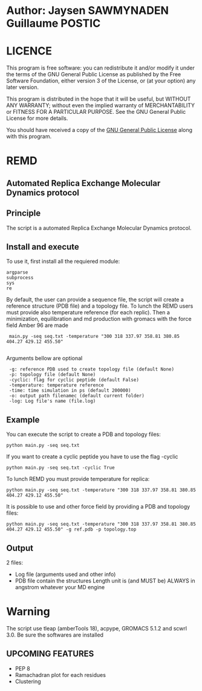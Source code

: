 # Author: Jaysen SAWMYNADEN Guillaume POSTIC
#                               LICENCE

This program is free software: you can redistribute it and/or modify
it under the terms of the GNU General Public License as published by
the Free Software Foundation, either version 3 of the License, or
(at your option) any later version.

This program is distributed in the hope that it will be useful,
but WITHOUT ANY WARRANTY; without even the implied warranty of
MERCHANTABILITY or FITNESS FOR A PARTICULAR PURPOSE.  See the
GNU General Public License for more details.

You should have received a copy of the [GNU General Public License](http://www.gnu.org/licenses/)
along with this program.

# REMD


## Automated Replica Exchange Molecular Dynamics protocol

##                               Principle

The script is a automated Replica Exchange Molecular Dynamics protocol.



##                               Install and execute
To use it, first install all the requiered module:
```
argparse
subprocess
sys
re
```
By default, the user can provide a sequence file, the script will create a reference structure (PDB file)
and a topology file. 
To lunch the REMD users must provide also temperature reference (for each replic).
Then a minimization, equilibration and md production with gromacs with the force field Amber 96 are made
```
 main.py -seq seq.txt -temperature "300 318 337.97 358.81 380.85 404.27 429.12 455.50"
 
```
 Arguments bellow are optional
```
 -g: reference PDB used to create topology file (default None)
 -p: topology file (default None)
 -cyclic: flag for cyclic peptide (default False)
 -temperature: temperature reference
 -time: time simulation in ps (default 200000) 
 -o: output path filenamec (default current folder)
 -log: Log file's name (file.log)
```

##                              Example
You can execute the script to create a PDB and topology files:
```
python main.py -seq seq.txt
```
If you want to create a cyclic peptide you have to use the flag -cyclic
```
python main.py -seq seq.txt -cyclic True
```
To lunch REMD you must provide temperature for replica:
```
python main.py -seq seq.txt -temperature "300 318 337.97 358.81 380.85 404.27 429.12 455.50"
```
It is possible to use and other force field by providing a PDB and topology files:
```
python main.py -seq seq.txt -temperature "300 318 337.97 358.81 380.85 404.27 429.12 455.50" -g ref.pdb -p topology.top
```
##                               Output

2 files:
* Log file (arguments used and other info)
* PDB file contain the structures
Length unit is (and MUST be) ALWAYS in angstrom whatever your MD engine

#                               Warning

The script use tleap (amberTools 18), acpype, GROMACS 5.1.2 and scwrl 3.0. Be sure the softwares are installed

##                              UPCOMING FEATURES

* PEP 8
* Ramachadran plot for each residues
* Clustering
